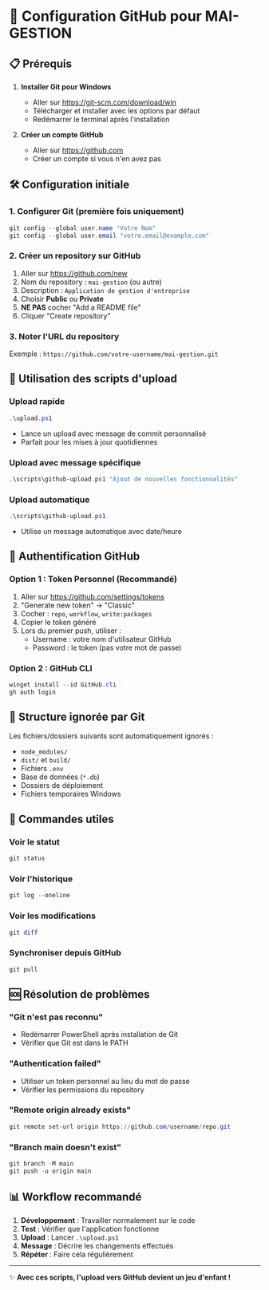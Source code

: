 # 🚀 Configuration GitHub pour MAI-GESTION

## 📋 Prérequis

1. **Installer Git pour Windows**
   - Aller sur https://git-scm.com/download/win
   - Télécharger et installer avec les options par défaut
   - Redémarrer le terminal après l'installation

2. **Créer un compte GitHub**
   - Aller sur https://github.com
   - Créer un compte si vous n'en avez pas

## 🛠️ Configuration initiale

### 1. Configurer Git (première fois uniquement)
```powershell
git config --global user.name "Votre Nom"
git config --global user.email "votre.email@example.com"
```

### 2. Créer un repository sur GitHub
1. Aller sur https://github.com/new
2. Nom du repository : `mai-gestion` (ou autre)
3. Description : `Application de gestion d'entreprise`
4. Choisir **Public** ou **Private**
5. **NE PAS** cocher "Add a README file"
6. Cliquer "Create repository"

### 3. Noter l'URL du repository
Exemple : `https://github.com/votre-username/mai-gestion.git`

## 🎯 Utilisation des scripts d'upload

### Upload rapide
```powershell
.\upload.ps1
```
- Lance un upload avec message de commit personnalisé
- Parfait pour les mises à jour quotidiennes

### Upload avec message spécifique
```powershell
.\scripts\github-upload.ps1 "Ajout de nouvelles fonctionnalités"
```

### Upload automatique
```powershell
.\scripts\github-upload.ps1
```
- Utilise un message automatique avec date/heure

## 🔑 Authentification GitHub

### Option 1 : Token Personnel (Recommandé)
1. Aller sur https://github.com/settings/tokens
2. "Generate new token" → "Classic"
3. Cocher : `repo`, `workflow`, `write:packages`
4. Copier le token généré
5. Lors du premier push, utiliser :
   - Username : votre nom d'utilisateur GitHub
   - Password : le token (pas votre mot de passe)

### Option 2 : GitHub CLI
```powershell
winget install --id GitHub.cli
gh auth login
```

## 📁 Structure ignorée par Git

Les fichiers/dossiers suivants sont automatiquement ignorés :
- `node_modules/`
- `dist/` et `build/`
- Fichiers `.env`
- Base de données (`*.db`)
- Dossiers de déploiement
- Fichiers temporaires Windows

## 🚀 Commandes utiles

### Voir le statut
```powershell
git status
```

### Voir l'historique
```powershell
git log --oneline
```

### Voir les modifications
```powershell
git diff
```

### Synchroniser depuis GitHub
```powershell
git pull
```

## 🆘 Résolution de problèmes

### "Git n'est pas reconnu"
- Redémarrer PowerShell après installation de Git
- Vérifier que Git est dans le PATH

### "Authentication failed"
- Utiliser un token personnel au lieu du mot de passe
- Vérifier les permissions du repository

### "Remote origin already exists"
```powershell
git remote set-url origin https://github.com/username/repo.git
```

### "Branch main doesn't exist"
```powershell
git branch -M main
git push -u origin main
```

## 📊 Workflow recommandé

1. **Développement** : Travailler normalement sur le code
2. **Test** : Vérifier que l'application fonctionne
3. **Upload** : Lancer `.\upload.ps1`
4. **Message** : Décrire les changements effectués
5. **Répéter** : Faire cela régulièrement

---

✨ **Avec ces scripts, l'upload vers GitHub devient un jeu d'enfant !** 